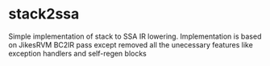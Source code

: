 # stack2ssa
Simple implementation of stack to SSA IR lowering. Implementation is based on JikesRVM BC2IR pass except removed all the unecessary features like exception handlers and self-regen blocks
